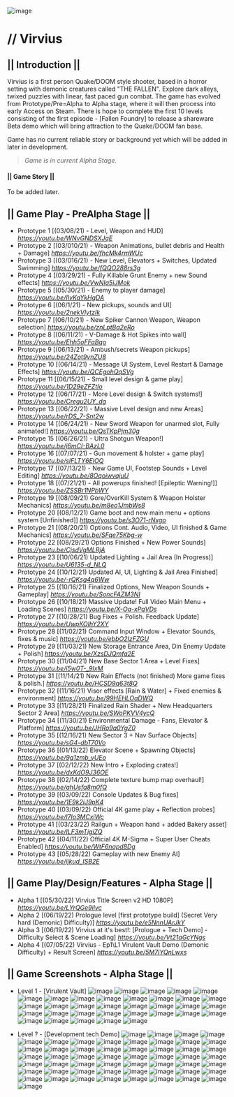 ![image](https://static.wixstatic.com/media/0e8e62_c0883c78d47749e48068c16ad50e48c7~mv2.jpg)

# // Virvius
 
## **|| Introduction ||**
Virvius is a first person Quake/DOOM style shooter, based in a horror setting with demonic creatures called "THE FALLEN". Explore dark alleys, twixed puzzles with linear, fast paced gun combat. The game has evolved from Prototype/Pre=Alpha to Alpha stage, where it will then process into early Access on Steam. There is hope to complete the first 10 levels consisting of the first episode - [Fallen Foundry] to release a shareware Beta demo which will bring attraction to the Quake/DOOM fan base.

Game has no current reliable story or background yet which will be added in later in development.

> _Game is in current Alpha Stage._ 

#### **|| Game Story ||**
To be added later.
## **|| Game Play - PreAlpha Stage ||**
* Prototype 1 [(03/08/21) - Level, Weapon and HUD]
_https://youtu.be/WNvGNDSXJqE_
* Prototype 2 [(03/010/21) - Weapon Animations, bullet debris and Health + Damage]
_https://youtu.be/fhcMk4rmWUc_
* Prototype 3 [(03/016/21) - New Level, Elevators + Switches, Updated Swimming]
_https://youtu.be/fQQO288rs3g_
* Prototype 4 [(03/29/21) - Fully Killable Grunt Enemy + new Sound effects]
_https://youtu.be/VwNIa5iJMok_
* Prototype 5 [(05/30/21) - Enemy to player damage]
_https://youtu.be/IIvKaYkHgDA_
* Prototype 6 [(06/1/21) - New pickups, sounds and UI]
_https://youtu.be/2nekVIytzIk_
* Prototype 7 [(06/10/21) - New Spiker Cannon Weapon, Weapon selection]
_https://youtu.be/znLptBa2eRo_
* Prototype 8 [(06/11/21) - V-Damage & Hot Spikes into wall]
_https://youtu.be/Ehh5oFFaBqo_
* Prototype 9 [(06/13/21) - Ambush/secrets Weapon pickups]
_https://youtu.be/24Zot9vnZU8_
* Prototype 10 [(06/14/21) - Message UI System, Level Restart & Damage Effects]
_https://youtu.be/QCEgohQqSVg_
* Prototype 11 [(06/15/21) - Small level design & game play]
_https://youtu.be/1D29eZFZtIo_
* Prototype 12 [(06/17/21) - More Level design & Switch systems!]
_https://youtu.be/Cregu2UY_dg_
* Prototype 13 [(06/22/21) - Massive Level design and new Areas]
_https://youtu.be/rDS_7-Snt2w_
* Prototype 14 [(06/24/21) - New Sword Weapon for unarmed slot, Fully animated!]
_https://youtu.be/QsTKpPjm30g_
* Prototype 15 [(06/26/21) - Ultra Shotgun Weapon!]
_https://youtu.be/j6mCI-BAzL0_
* Prototype 16 [(07/07/21) - Gun movement & holster + game play]
_https://youtu.be/slFLTY6ElOQ_
* Prototype 17 [(07/13/21) - New Game UI, Footstep Sounds + Level Editing]
_https://youtu.be/8OqoiwvajuU_
* Prototype 18 [(07/21/21) - All powerups finished! [Epileptic Warning!]]
_https://youtu.be/ZSSBr1NPbWY_
* Prototype 19 [(08/09/21) Gore/OverKill System & Weapon Holster Mechanics]
_https://youtu.be/m8eo1JmbWs8_
* Prototype 20 [(08/12/21) Game boot and new main menu + options system [Unfinished]]
_https://youtu.be/s3O71-rNxgo_
* Prototype 21 [(08/20/21) Options Cont. Audio, Video, UI finished & Game Mechanics]
_https://youtu.be/SFqe75Kbg-w_
* Prototype 22 [(08/29/21) Options Finished + New Power Sounds]
_https://youtu.be/CjsdVgMLRjA_
* Prototype 23 [(10/06/21) Updated Lighting + Jail Area (In Progress)]
_https://youtu.be/U6135-d_NLQ_
* Prototype 24 [(10/12/21) Updated AI, UI, Lighting & Jail Area Finished]
_https://youtu.be/-rQKsg4q6Ww_
* Prototype 25 [(10/16/21) Finalized Options, New Weapon Sounds + Gameplay]
_https://youtu.be/SoncFAZM3NI_
* Prototype 26 [(10/18/21) Massive Update! Full Video Main Menu + Loading Scenes]
_https://youtu.be/X-Oa-xPqVDs_
* Prototype 27 [(10/28/21) Bug Fixes + Polish. Feedback Update]
_https://youtu.be/UwpKOlhY2XY_
* Prototype 28 [(11/02/21) Command Input Window + Elevator Sounds, fixes & music]
_https://youtu.be/ebbO2IzFZGU_
* Prototype 29 [(11/03/21) New Storage Entrance Area, Din Enemy Update + Polish]
_https://youtu.be/XzsDJQmfa2E_
* Prototype 30 [(11/04/21) New Base Sector 1 Area + Level Fixes]
_https://youtu.be/i5w0T-_9IxM_
* Prototype 31 [(11/14/21) New Rain Effects (not finished) More game fixes & polish.]
_https://youtu.be/HCSD9q63t8Q_
* Prototype 32 [(11/16/21) Visor effects [Rain & Water] + Fixed enemies & environment]
_https://youtu.be/99HEHLOaDWQ_
* Prototype 33 [(11/28/21) Finalized Rain Shader + New Headquarters Sector 2 Area]
_https://youtu.be/SWoPKVV4ycQ_
* Prototype 34 [(11/30/21) Environmental Damage - Fans, Elevator & Platform]
_https://youtu.be/JHRo9a0YgZ0_
* Prototype 35 [(12/16/21) New Sector 3 + Nav Surface Objects]
_https://youtu.be/sG4-dbT70Vo_
* Prototype 36 [(01/13/22) Elevator Scene + Spawning Objects]
_https://youtu.be/9g1zmb_vUEo_
* Prototype 37 [(02/12/22) New Intro + Exploding crates!]
_https://youtu.be/dxKdO9J36OE_
* Prototype 38 [(02/14/22) Complete texture bump map overhaul!]
_https://youtu.be/ahUsfq8m0fQ_
* Prototype 39 [(03/09/22) Console Updates & Bug fixes]
_https://youtu.be/1E9k2iJ9pK4_
* Prototype 40 [(03/09/22) Official 4K game play + Reflection probes]
_https://youtu.be/l7Io3MCxiWc_
* Prototype 41 [(03/23/22) Railgun + Weapon hand + added Bakery asset]
_https://youtu.be/ILF3mTigiZQ_
* Prototype 42 [(04/11/22) Official 4K M-Sigma + Super User Cheats Enabled]
_https://youtu.be/WtF6napd8Dg_
* Prototype 43 [(05/28/22) Gameplay with new Enemy AI]
_https://youtu.be/ijkud_ISB2E_

## **|| Game Play/Design/Features - Alpha Stage ||**
* Alpha 1 [(05/30/22) Virvius Title Screen v2 HD 1080P]
_https://youtu.be/LYrQGe9ilvc_
* Alpha 2 [(06/19/22) Prologue level [first prototype build] (Secret Very hard (Demonic) Difficulty)]
_https://youtu.be/e5NnnUArJkY_
* Alpha 3 [(06/19/22) Virvius at it's best!: [Prologue + Tech Demo] - Difficulty Select & Scene Loading]
_https://youtu.be/Vt21aGcYNgs_
* Alpha 4 [(07/05/22) Virvius - Ep1\L1 Virulent Vault Demo (Demonic Difficulty) + Result Screen]
_https://youtu.be/5M7lYQnLwxs_

## **|| Game Screenshots - Alpha Stage ||**
* Level 1 - [Virulent Vault]
![image](https://static.wixstatic.com/media/0e8e62_184a718d5f714eeb8cd76cb0979574f5~mv2.png)
![image](https://static.wixstatic.com/media/0e8e62_de1ba9ebc0724fa6a1fafdfc861706cf~mv2.png)
![image](https://static.wixstatic.com/media/0e8e62_71a65a8080db4168926c40b4c5fe0ba4~mv2.png)
![image](https://static.wixstatic.com/media/0e8e62_17860fa17af74fcbb57cbcb0cdd8cc68~mv2.png)
![image](https://static.wixstatic.com/media/0e8e62_c745f037630a42ee9a3b2892f8719c00~mv2.png)
![image](https://static.wixstatic.com/media/0e8e62_2716d09a533a4e6cb318ff1c84762a87~mv2.png)
![image](https://static.wixstatic.com/media/0e8e62_653c84bbe2c6415faffc2eb0afb8e50d~mv2.png)
![image](https://static.wixstatic.com/media/0e8e62_f2c4b70724964523b752f2e58397d9fa~mv2.png)
![image](https://static.wixstatic.com/media/0e8e62_1ae01c8fd21547d1b8c1e9cf84dbb022~mv2.png)
![image](https://static.wixstatic.com/media/0e8e62_83c06e50cccf4173ba510d78e47ee0cd~mv2.png)
![image](https://static.wixstatic.com/media/0e8e62_c470a51390614903a27428c83d4152bb~mv2.png)
![image](https://static.wixstatic.com/media/0e8e62_61d7299bdd6946f982a676e28437d886~mv2.png)
![image](https://static.wixstatic.com/media/0e8e62_b80d87bdaab8493196bb0eb51eff170f~mv2.png)
![image](https://static.wixstatic.com/media/0e8e62_bbc49e573d0349c2b3eb6c9edea2e99b~mv2.png)
![image](https://static.wixstatic.com/media/0e8e62_cd7cab6e6eea4ca1aeb4f752021d84fd~mv2.png)
![image](https://static.wixstatic.com/media/0e8e62_eb88bc315fc24fae97de8563c7610ed3~mv2.png)
![image](https://static.wixstatic.com/media/0e8e62_6afbed6bf0744e23afae09c6e11c095d~mv2.png)
![image](https://static.wixstatic.com/media/0e8e62_0099e8c6c96b414aaeeafeb391464dcd~mv2.png)
![image](https://static.wixstatic.com/media/0e8e62_b45c8d622e0c4b5a8a2002a6aca67448~mv2.png)
![image](https://static.wixstatic.com/media/0e8e62_3416bdbee3324548b4e1e08ed628c2ec~mv2.png)
![image](https://static.wixstatic.com/media/0e8e62_f237fb6fb1134a7d8b885ea50d5d5032~mv2.png)
![image](https://static.wixstatic.com/media/0e8e62_986a066f984946598190fc2171c7a13a~mv2.png)
![image](https://static.wixstatic.com/media/0e8e62_2cdfcd1ccf734bcd8561778a3e15f33d~mv2.png)
![image](https://static.wixstatic.com/media/0e8e62_b299e56eaa3f45c993d56eaef3a24b1c~mv2.png)
![image](https://static.wixstatic.com/media/0e8e62_ff8b50b6b71c4574a05c5cc956052556~mv2.png)
![image](https://static.wixstatic.com/media/0e8e62_339be42ba37b47f9807fe758f0375d17~mv2.png)
![image](https://static.wixstatic.com/media/0e8e62_aa04384a4c9a4e31b0f30cd46d7a371f~mv2.png)
![image](https://static.wixstatic.com/media/0e8e62_da7e94dd56f54d33b17abd5876f6e7d2~mv2.png)
![image](https://static.wixstatic.com/media/0e8e62_5c96e3c443b34744972b1184d8b62c2c~mv2.png)
![image](https://static.wixstatic.com/media/0e8e62_66223d7b34cf4dc385750f277cfd8063~mv2.png)
![image](https://static.wixstatic.com/media/0e8e62_1b21424c43a740f49f431f7a24400e0e~mv2.png)
![image](https://static.wixstatic.com/media/0e8e62_399170f44bed4b70b6d5b389245319ed~mv2.png)
![image](https://static.wixstatic.com/media/0e8e62_1965ff91d7d949b18811850b86ced302~mv2.png)
![image](https://static.wixstatic.com/media/0e8e62_e25186c1e215418ebcad2801944b87d1~mv2.png)

* Level ? - [Development tech Demo]
![image](https://static.wixstatic.com/media/0e8e62_a7d7aa1107e346e28298aaf84e36d5da~mv2.png)
![image](https://static.wixstatic.com/media/0e8e62_14101f9e1e9d454795274859de43dd90~mv2.png)
![image](https://static.wixstatic.com/media/0e8e62_1c8cd69e3bd747c1b0cb3da9e1385d56~mv2.png)
![image](https://static.wixstatic.com/media/0e8e62_6dad961e446b4f3bba19711939ac7a71~mv2.png)
![image](https://static.wixstatic.com/media/0e8e62_f74b531159404e5abe230088efe644af~mv2.png)
![image](https://static.wixstatic.com/media/0e8e62_89668ea5006e4d968aaab4d259f558c9~mv2.png)
![image](https://static.wixstatic.com/media/0e8e62_b958656144544b34adcc785b4e20779a~mv2.png)
![image](https://static.wixstatic.com/media/0e8e62_84c1ee3f9c904d6bbeb8cba571ac4bd9~mv2.png)
![image](https://static.wixstatic.com/media/0e8e62_2c6bec1499534445b494bcedcbf8792d~mv2.png)
![image](https://static.wixstatic.com/media/0e8e62_629f7add2d8f4f9c95b4a3e8ee61dd71~mv2.png)
![image](https://static.wixstatic.com/media/0e8e62_32c5422272634f2dbdfa5555b9e65dee~mv2.png)
![image](https://static.wixstatic.com/media/0e8e62_1f9952aaa1ca453eb2606e9e80a14e01~mv2.png)
![image](https://static.wixstatic.com/media/0e8e62_79324e78a82144b89bbb427c46eee784~mv2.png)
![image](https://static.wixstatic.com/media/0e8e62_70d1c2d1a756446a90260b8c5812b78c~mv2.png)
![image](https://static.wixstatic.com/media/0e8e62_807449eaca9c4fa4a7a665ba35ffe3cc~mv2.png)
![image](https://static.wixstatic.com/media/0e8e62_a699eca81dba4a4a8125b73dc7a6e5af~mv2.png)
![image](https://static.wixstatic.com/media/0e8e62_b76f2edc4f2348f1b989ccdd4ac5ea88~mv2.png)
![image](https://static.wixstatic.com/media/0e8e62_ebe0a52a08514e66adfabf3465006b3b~mv2.png)
![image](https://static.wixstatic.com/media/0e8e62_842bad889edc4024bb1d6d36c97a304f~mv2.png)
![image](https://static.wixstatic.com/media/0e8e62_8e7f18e904f346f387cb94c083287122~mv2.png)
![image](https://static.wixstatic.com/media/0e8e62_bfa372e3c3ac446cabf9a82697eb94f8~mv2.png)
![image](https://static.wixstatic.com/media/0e8e62_7b53b64902bc47628265b872e64eb946~mv2.png)
![image](https://static.wixstatic.com/media/0e8e62_dbe8ab18633f465fa6b22d8ffee58760~mv2.png)
![image](https://static.wixstatic.com/media/0e8e62_0d8a176e88e443ce8d53cf134fa18fd7~mv2.png)
![image](https://static.wixstatic.com/media/0e8e62_a3d48d8e2339401a85bab3da8d4aa435~mv2.png)
![image](https://static.wixstatic.com/media/0e8e62_c3daf4bbbc57490b9b61c165e0a7a7d9~mv2.png)
![image](https://static.wixstatic.com/media/0e8e62_5437f7c758de4e92a9e1047d0a741d74~mv2.png)
![image](https://static.wixstatic.com/media/0e8e62_e423e9d31f704d7ab3acf1484a85b873~mv2.png)
![image](https://static.wixstatic.com/media/0e8e62_a8737f709e084ab69938eb358fd6a6d4~mv2.png)
![image](https://static.wixstatic.com/media/0e8e62_e3f19e79ecff41f58c6927b200d9fac8~mv2.png)
![image](https://static.wixstatic.com/media/0e8e62_20e9671d28604c32adc748d4b04a671e~mv2.png)
![image](https://static.wixstatic.com/media/0e8e62_78270e2f1cfb411996b208553c30a07d~mv2.png)
![image](https://static.wixstatic.com/media/0e8e62_8b9648009c9b406ab2311ca67e3e8616~mv2.png)
![image](https://static.wixstatic.com/media/0e8e62_3a72ceae95004d42bc94bcb686657d19~mv2.png)
![image](https://static.wixstatic.com/media/0e8e62_69c7d9b2de4f4f5eb9cd7057636524e0~mv2.png)
![image](https://static.wixstatic.com/media/0e8e62_40c53a1d1e30412fb93b2e8e06fb94a5~mv2.png)
![image](https://static.wixstatic.com/media/0e8e62_02e558f4bc144ef5ad27012bb03a0719~mv2.png)
![image](https://static.wixstatic.com/media/0e8e62_1ad8d03784be4418b35f0a3ce55a3520~mv2.png)
![image](https://static.wixstatic.com/media/0e8e62_6cdf6bce8a3441ce8cffe1d203b7a93f~mv2.png)
![image](https://static.wixstatic.com/media/0e8e62_d4f14fe39f494c389c567aef964ce164~mv2.png)
![image](https://static.wixstatic.com/media/0e8e62_89d896fabbf645c3b0435768a35cd5b7~mv2.png)
![image](https://static.wixstatic.com/media/0e8e62_80bd4e9facba47e294e9797122e426a5~mv2.png)
![image](https://static.wixstatic.com/media/0e8e62_671b77c9228548268db0e62f7a2051f6~mv2.png)
![image](https://static.wixstatic.com/media/0e8e62_e6b7452be4654ec0896a938d4b4253c2~mv2.png)
![image](https://static.wixstatic.com/media/0e8e62_85dceafe7dd34210827d9d86a29ab06b~mv2.png)
![image](https://static.wixstatic.com/media/0e8e62_5160adc40bd944e0a570410c69e4f65b~mv2.png)
![image](https://static.wixstatic.com/media/0e8e62_33fa37f0ec4144f59b037db77c5e66d0~mv2.png)
![image](https://static.wixstatic.com/media/0e8e62_7c6fa634a46b4be68e658006957164fa~mv2.png)
![image](https://static.wixstatic.com/media/0e8e62_7b4c9382cd794bf3bb4dd66d105c3dfd~mv2.png)
![image](https://static.wixstatic.com/media/0e8e62_de1a6bec51a145918f97ea2299add576~mv2.png)
![image](https://static.wixstatic.com/media/0e8e62_dcde0c897aae4a5b9b1589a0b1561136~mv2.png)
![image](https://static.wixstatic.com/media/0e8e62_f03dcd9f0b12414ea7789bcf40f0e7cd~mv2.png)
![image](https://static.wixstatic.com/media/0e8e62_2d005a8b35324a6495d9c80363472e38~mv2.png)
